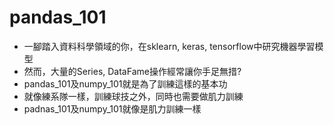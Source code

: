 # pandas_101
* 一腳踏入資料科學領域的你，在sklearn, keras, tensorflow中研究機器學習模型
* 然而，大量的Series, DataFame操作經常讓你手足無措?
* pandas_101及numpy_101就是為了訓練這樣的基本功
* 就像練系隊一樣，訓練球技之外，同時也需要做肌力訓練
* padnas_101及numpy_101就像是肌力訓練一樣